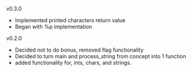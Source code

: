 v0.3.0
- Implemented printed characters return value
- Began with %p implementation

v0.2.0
- Decided not to do bonus, removed flag functionality
- Decided to turn main and process_string from concept into 1 function
- added functionality for, ints, chars, and strings.